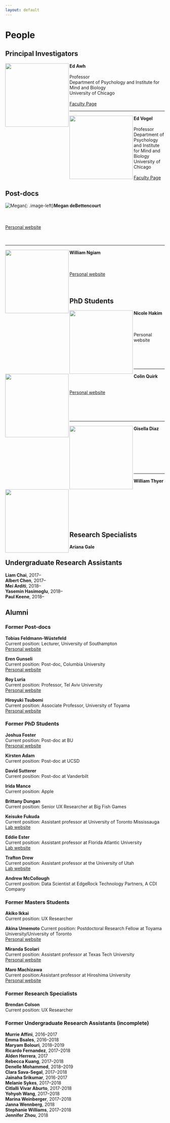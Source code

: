 ```yaml
---
layout: default
---
```


# People

## Principal Investigators

<img align="left" width="200" src="/files/images/awh.jpg" >   **Ed Awh** <br>  
   Professor  
   Department of Psychology and Institute for Mind and Biology  
   University of Chicago  <br>  
[Faculty Page](https://imb.uchicago.edu/directory/edward-awh-phd)

---

<img align="left" width="200" margin-left="20px" margin-right="20px" src="/files/images/vogel.jpg">   **Ed Vogel** <br>  
   Professor  
   Department of Psychology and Institute for Mind and Biology  
   University of Chicago  <br>  
[Faculty Page](https://imb.uchicago.edu/directory/edward-vogel-phd)

## Post-docs

![Megan](/files/images/debettencourt.jpg){: .image-left}**Megan deBettencourt** <br>  
<br>  
[Personal website](http://home.uchicago.edu/~debetten/)
<br>  
<br>  

---

<img align="left" width="200" margin-right="7px" src="/files/images/ngiam.jpg">**William Ngiam** <br>  
<br>  
[Personal website](https://williamngiam.github.io/)
<br>  
<br>  

## PhD Students

<img align="left" width="200" src="/files/images/hakim.jpg">**Nicole Hakim** <br>  
<br>  
Personal website
<br>  
<br>  
<br>  

---

<img align="left" width="200" src="/files/images/quirk.png">**Colin Quirk** <br>
<br>  
[Personal website](http://colinquirk.com/)
<br>  
<br>  
<br>  

---

<img align="left" width="200" src="/files/images/squares.png">**Gisella Diaz** <br>
<br>  
<br>  
<br>  
<br>  

---

<img align="left" width="200" src="/files/images/squares.png">**William Thyer** <br>
<br>  
<br>  
<br>  
<br>  

## Research Specialists

**Ariana Gale**

## Undergraduate Research Assistants

**Liam Chai**, 2017–  
**Albert Chen**, 2017–  
**Mei Arditi**, 2018–  
**Yasemin Hasimoglu**, 2018–  
**Paul Keene**, 2018–  

## Alumni

### Former Post-docs

**Tobias Feldmann-Wüstefeld**  
Current position: Lecturer, University of Southampton  
[Personal website](http://feldmann-wuestefeld.de/)

**Eren Gunseli**  
Current position: Post-doc, Columbia University  
[Personal website](https://www.erengunseli.com/)

**Roy Luria**  
Current position: Professor, Tel Aviv University  
[Personal website](http://people.socsci.tau.ac.il/mu/royluria/)

**Hiroyuki Tsubomi**  
Current position: Associate Professor, University of Toyama  
[Personal website](https://sites.google.com/site/htsubomi/)

### Former PhD Students

**Joshua Foster**  
Current position: Post-doc at BU  
[Personal website](https://joshuajfoster.github.io/)

**Kirsten Adam**  
Current position: Post-doc at UCSD

**David Sutterer**  
Current position: Post-doc at Vanderbilt

**Irida Mance**  
Current position: Apple

**Brittany Dungan**  
Current position: Senior UX Researcher at Big Fish Games

**Keisuke Fukuda**  
Current position: Assistant professor at University of Toronto Mississauga  
[Lab website](https://fukudalab.org/)

**Eddie Ester**  
Current position: Assistant professor at Florida Atlantic University  
[Lab website](https://www.esterlabfau.com/)

**Trafton Drew**  
Current position: Assistant professor at the University of Utah  
[Lab website](http://aval.psych.utah.edu/)

**Andrew McCollough**  
Current position: Data Scientist at EdgeRock Technology Partners, A CDI Company

### Former Masters Students

**Akiko Ikkai**  
Current position: UX Researcher

**Akina Umemoto** 
Current position: Postdoctoral Research Fellow at Toyama University/University of Toronto  
[Personal website](https://www.researchgate.net/profile/Akina_Umemoto)

**Miranda Scolari**  
Current position: Assistant professor at Texas Tech University  
[Personal website](https://www.depts.ttu.edu/psy/people/mscolari/)

**Maro Machizawa**  
Current position:Assistant professor at Hiroshima University  
[Personal website](https://sites.google.com/site/maromachizawa/Home)

### Former Research Specialists

**Brendan Colson**  
Current position: UX Researcher

### Former Undergraduate Research Assistants (incomplete)

**Murrie Affini**, 2016–2017  
**Emma Bsales**, 2016–2018  
**Maryam Bolouri**, 2018–2019  
**Ricardo Fernandez**, 2017–2018  
**Alden Herrera**, 2017  
**Rebecca Kuang**, 2017–2018  
**Denelle Mohammed**, 2018–2019  
**Clara Sava-Segal**, 2017–2018  
**Jainaha Srikumar**, 2016-2017  
**Melanie Sykes**, 2017–2018  
**Citlalli Vivar Aburto**, 2017-2018  
**Yohyoh Wang**, 2017–2018  
**Marina Weinberger**, 2017–2018  
**Janna Wennberg**, 2018  
**Stephanie Williams**, 2017–2018  
**Jennifer Zhou**, 2018  
